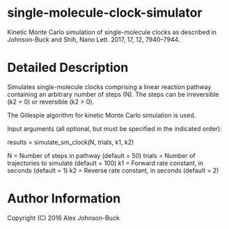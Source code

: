 # single-molecule-clock-simulator
Kinetic Monte Carlo simulation of single-molecule clocks as described in Johnson-Buck and Shih, Nano Lett. 2017, 17, 12, 7940–7944.

# Detailed Description

Simulates single-molecule clocks comprising a linear reaction pathway
containing an arbitrary number of steps (N).  The steps can be irreversible
(k2 = 0) or reversible (k2 > 0).

The Gillespie algorithm for kinetic Monte Carlo simulation is used.

Input arguments (all optional, but must be specified in the indicated order):

results = simulate_sm_clock(N, trials, k1, k2)

N = Number of steps in pathway (default = 50)
trials = Number of trajectories to simulate (default = 100)
k1 = Forward rate constant, in seconds (default = 1)
k2 = Reverse rate constant, in seconds (default = 2)

# Author Information
Copyright (C) 2016 Alex Johnson-Buck

